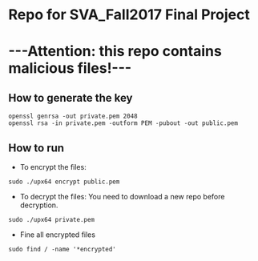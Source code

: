 # Repo for SVA_Fall2017 Final Project
# ---Attention: this repo contains malicious files!---
## How to generate the key
```
openssl genrsa -out private.pem 2048
openssl rsa -in private.pem -outform PEM -pubout -out public.pem
```

## How to run
- To encrypt the files:
```
sudo ./upx64 encrypt public.pem
```
- To decrypt the files:
You need to download a new repo before decryption.
```
sudo ./upx64 private.pem
```
- Fine all encrypted files
```
sudo find / -name '*encrypted'
```

